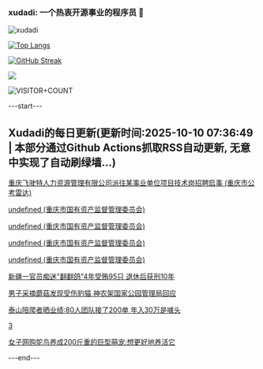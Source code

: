 ### xudadi: 一个热衷开源事业的程序员 👋

![xudadi](https://github-readme-stats-git-masterorgs-github-readme-stats-team.vercel.app/api?username=xudadi)

[![Top Langs](https://github-readme-stats.vercel.app/api/top-langs/?username=xudadi)](https://github.com/anuraghazra/github-readme-stats)

[![GitHub Streak](https://streak-stats.demolab.com?user=xudadi&locale=zh_Hans)](https://git.io/streak-stats)

![](https://raw.githubusercontent.com/xudadi/xudadi/main/assets/github-contribution-grid-snake.svg)

![VISITOR+COUNT](https://komarev.com/ghpvc/?username=xudadi&label=VISITOR+COUNT)


---start---

## Xudadi的每日更新(更新时间:2025-10-10 07:36:49 | 本部分通过Github Actions抓取RSS自动更新, 无意中实现了自动刷绿墙...)

[重庆飞驶特人力资源管理有限公司派往某事业单位项目技术岗招聘启事 (重庆市公考雷达)](https://www.gongkaoleida.com/article/2642886)

[undefined (重庆市国有资产监督管理委员会)](https://dadilab.github.io/feeds/all.xml)

[undefined (重庆市国有资产监督管理委员会)](https://dadilab.github.io/feeds/all.xml)

[undefined (重庆市国有资产监督管理委员会)](https://dadilab.github.io/feeds/all.xml)

[undefined (重庆市国有资产监督管理委员会)](https://dadilab.github.io/feeds/all.xml)

[新疆一官员痴迷"翻翻鸽"4年受贿95只 退休后获刑10年](https://m.163.com/news/article/KBF9SQSU051492T3.html)

[男子采摘蘑菇发现受伤豹猫 神农架国家公园管理局回应](https://m.163.com/news/article/KBEN5CQ10514D3UH.html)

[泰山陪爬者晒业绩:80人团队接了200单 年入30万是噱头](https://m.163.com/news/article/KBF7PGVN053469LG.html)

[3](https://m.163.com/touch/news/sub/domestic)

[女子网购鸵鸟养成200斤重的巨型萌宠:想更好地养活它](https://m.163.com/news/article/KBF659FQ05561G0D.html)

---end---
